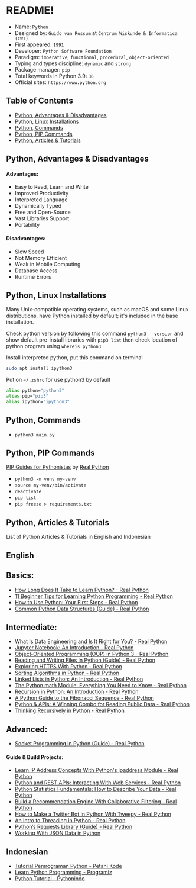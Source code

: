 # README!
* Name: `Python`
* Designed by: `Guido van Rossum` at `Centrum Wiskunde & Informatica (CWI)`
* First appeared: `1991`
* Developer: `Python Software Foundation`
* Paradigm: `imperative`, `functional`, `procedural`, `object-oriented`
* Typing and types discipline: `dynamic` and `strong`
* Package manager: `pip`
* Total keywords in Python 3.9: `36`
* Official sites: `https://www.python.org`

## Table of Contents
- [Python, Advantages & Disadvantages](https://github.com/rabbitholes0x00/python-beginners#python-advantages--disadvantages)
- [Python, Linux Installations](#python-linux-installations)
- [Python, Commands](#python-commands)
- [Python, PIP Commands](#python-pip-commands)
- [Python, Articles & Tutorials](#python-articles--tutorials)

## Python, Advantages & Disadvantages
#### Advantages:
* Easy to Read, Learn and Write
* Improved Productivity
* Interpreted Language
* Dynamically Typed
* Free and Open-Source
* Vast Libraries Support
* Portability
#### Disadvantages:
* Slow Speed
* Not Memory Efficient
* Weak in Mobile Computing
* Database Access
* Runtime Errors
## Python, Linux Installations
Many Unix-compatible operating systems, such as macOS and some Linux distributions, have Python installed by default; it's included in the base installation.

Check python version by following this command `python3 --version` and show default pre-install libraries with `pip3 list` then check location of python program using `whereis python3`

Install interpreted python, put this command on terminal
```zsh
sudo apt install ipython3
```

Put on `~/.zshrc` for use python3 by default
```zsh
alias python="python3"
alias pip="pip3"
alias ipython="ipython3"
```
## Python, Commands
* `python3 main.py`
## Python, PIP Commands
[PIP Guides for Pythonistas](https://realpython.com/what-is-pip/) by [Real Python](https://realpython.com/)

* `python3 -m venv my-venv`
* `source my-venv/bin/activate`
* `deactivate`
* `pip list`
* `pip freeze > requirements.txt`
## Python, Articles & Tutorials
List of Python Articles & Tutorials in English and Indonesian
## English
## Basics:
* [How Long Does It Take to Learn Python? - Real Python](https://realpython.com/how-long-does-it-take-to-learn-python)
* [11 Beginner Tips for Learning Python Programming - Real Python](https://realpython.com/python-beginner-tips/)
* [How to Use Python: Your First Steps - Real Python](https://realpython.com/python-first-steps/)
* [Common Python Data Structures (Guide) - Real Python](https://realpython.com/python-data-structures/)
## Intermediate:
* [What Is Data Engineering and Is It Right for You? - Real Python](https://realpython.com/python-data-engineer/)
* [Jupyter Notebook: An Introduction - Real Python](https://realpython.com/jupyter-notebook-introduction/)
* [Object-Oriented Programming (OOP) in Python 3 - Real Python](https://realpython.com/python3-object-oriented-programming/)
* [Reading and Writing Files in Python (Guide) - Real Python](https://realpython.com/read-write-files-python/)
* [Exploring HTTPS With Python - Real Python](https://realpython.com/python-https/)
* [Sorting Algorithms in Python - Real Python](https://realpython.com/sorting-algorithms-python/)
* [Linked Lists in Python: An Introduction - Real Python](https://realpython.com/linked-lists-python/)
* [The Python math Module: Everything You Need to Know - Real Python](https://realpython.com/python-math-module/)
* [Recursion in Python: An Introduction - Real Python](https://realpython.com/python-recursion/)
* [A Python Guide to the Fibonacci Sequence - Real Python](https://realpython.com/fibonacci-sequence-python/)
* [Python & APIs: A Winning Combo for Reading Public Data - Real Python](https://realpython.com/python-api/)
* [Thinking Recursively in Python - Real Python](https://realpython.com/python-thinking-recursively/)
## Advanced:
* [Socket Programming in Python (Guide) - Real Python](https://realpython.com/python-sockets/)
#### Guide & Build Projects:
* [Learn IP Address Concepts With Python's ipaddress Module - Real Python](https://realpython.com/python-ipaddress-module/)
* [Python and REST APIs: Interacting With Web Services - Real Python](https://realpython.com/api-integration-in-python/)
* [Python Statistics Fundamentals: How to Describe Your Data - Real Python](https://realpython.com/python-statistics/)
* [Build a Recommendation Engine With Collaborative Filtering - Real Python](https://realpython.com/build-recommendation-engine-collaborative-filtering/)
* [How to Make a Twitter Bot in Python With Tweepy - Real Python](https://realpython.com/twitter-bot-python-tweepy/)
* [An Intro to Threading in Python - Real Python](https://realpython.com/intro-to-python-threading/)
* [Python’s Requests Library (Guide) - Real Python](https://realpython.com/python-requests/)
* [Working With JSON Data in Python](https://realpython.com/python-json/)
## Indonesian
* [Tutorial Pemrograman Python - Petani Kode](https://www.petanikode.com/tutorial/python)
* [Learn Python Programming - Programiz](https://www.programiz.com/python-programming)
* [Python Tutorial - Pythonindo](https://www.pythonindo.com/)